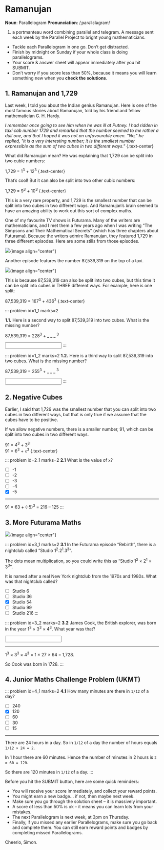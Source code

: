 # Ramanujan

<div class="dictionary">

__Noun__: Parallelogram
__Pronunciation__: /ˌparəˈlɛləɡram/

1. a portmanteau word combining parallel and telegram. A message sent each
week by the Parallel Project to bright young mathematicians.

</div>

*	Tackle each Parallelogram in one go. Don’t get distracted.
*	Finish by midnight on Sunday if your whole class is doing parallelograms.
*	Your score & answer sheet will appear immediately after you hit SUBMIT.
*	Don’t worry if you score less than 50%, because it means you will learn something new when you __check the solutions__.


## 1. Ramanujan and 1,729

Last week, I told you about the Indian genius Ramanujan. Here is one of the most famous stories about Ramanujan, told by his friend and fellow mathematician G. H. Hardy.

_I remember once going to see him when he was ill at Putney. I had ridden in taxi cab number 1729 and remarked that the number seemed to me rather a dull one, and that I hoped it was not an unfavourable omen. "No," he replied, "it is a very interesting number; it is the smallest number expressible as the sum of two cubes in two different ways."_
{.text-center}

What did Ramanujan mean? He was explaining that 1,729 can be split into two cubic numbers:

1,729 = 1<sup>3</sup> + 12<sup>3</sup>
{.text-center}

That’s cool! But it can also be split into two other cubic numbers:

1,729 = 9<sup>3</sup> + 10<sup>3</sup>
{.text-center}

This is a very rare property, and 1,729 is the smallest number that can be split into two cubes in two different ways. And Ramanujan’s brain seemed to have an amazing ability to work out this sort of complex maths.

One of my favourite TV shows is Futurama. Many of the writers are mathematicians, and I met them a few years ago when I was writing “The Simpsons and Their Mathematical Secrets” (which has three chapters about Futurama). Because the writers admire Ramanujan, they featured 1,729 in three different episodes. Here are some stills from those episodes.

![](/resources/7-10-futurama-maths/1-futurama-1.jpg){image align="center"}

Another episode features the number 87,539,319 on the top of a taxi.

![](/resources/7-10-futurama-maths/1-futurama-taxi.jpg){image align="center"}

This is because 87,539,319 can also be split into two cubes, but this time it can be split into cubes in THREE different ways. For example, here is one split:  

87,539,319 = 167<sup>3</sup> + 436<sup>3</sup>
{.text-center}

::: problem id=1_1 marks=2

__1.1.__ Here is a second way to split 87,539,319 into two cubes. What is the missing number?  

87,539,319 = 228<sup>3</sup> + _ _ _ <sup>3</sup>

<input type="number" solution="423"/>
:::

::: problem id=1_2 marks=2
__1.2.__ Here is a third way to split 87,539,319 into two cubes. What is the missing number?  

87,539,319 = 255<sup>3</sup> + _ _ _ <sup>3</sup>

<input type="number" solution="414"/>
:::


## 2.	Negative Cubes

Earlier, I said that 1,729 was the smallest number that you can split into two cubes in two different ways, but that is only true if we assume that the cubes have to be positive.  

If we allow negative numbers, there is a smaller number, 91, which can be split into two cubes in two different ways.  

91 = 4<sup>3</sup> + 3<sup>3</sup>  
91 = 6<sup>3</sup> + `x`<sup>3</sup>
{.text-center}

::: problem id=2_1 marks=2
__2.1__ What is the value of `x`?

* [ ] -1
* [ ] -2
* [ ] -3
* [ ] -4
* [x] -5

---

91 = 63 + (-5)<sup>3</sup> = 216 – 125
:::


## 3.	More Futurama Maths

![](/resources/7-10-futurama-maths/3-futurama-rebirth.png){image align="center"}

::: problem id=3_1 marks=2
__3.1__ In the Futurama episode “Rebirth”, there is a nightclub called “Studio 1<sup>2</sup>.2<sup>1</sup>.3<sup>3</sup>”.

The dots mean multiplication, so you could write this as “Studio 1<sup>2</sup> × 2<sup>1</sup> × 3<sup>3</sup>”.

It is named after a real New York nightclub from the 1970s and 1980s. What was that nightclub called?


* [ ] Studio 6
* [ ] Studio 36
* [x] Studio 54
* [ ] Studio 99
* [ ] Studio 216
:::

::: problem id=3_2 marks=2
__3.2__ James Cook, the British explorer, was born in the year 1<sup>3</sup> × 3<sup>3</sup> × 4<sup>3</sup>. What year was that?

<input type="number" solution="1728"/>

---

1<sup>3</sup> × 3<sup>3</sup> × 4<sup>3</sup> = 1 × 27 × 64 = 1,728.  

So Cook was born in 1728.
:::


## 4.	Junior Maths Challenge Problem (UKMT)
<!--- (2014) Q2 --->

::: problem id=4_1 marks=2
__4.1__ How many minutes are there in `1/12` of a day?

* [ ] 240
* [x] 120
* [ ] 60
* [ ] 30
* [ ] 15

---

There are 24 hours in a day. So in `1/12` of a day the number of hours equals `1/12 × 24 = 2`.  

In 1 hour there are 60 minutes. Hence the number of minutes in 2 hours is `2 × 60 = 120`.  

So there are 120 minutes in `1/12` of a day.
:::


Before you hit the SUBMIT button, here are some quick reminders:

*	You will receive your score immediately, and collect your reward points.
*	You might earn a new badge... if not, then maybe next week.
*	Make sure you go through the solution sheet – it is massively important.
*	A score of less than 50% is ok – it means you can learn lots from your mistakes.
*	The next Parallelogram is next week, at 3pm on Thursday.
*	Finally, if you missed any earlier Parallelograms, make sure you go back and complete them. You can still earn reward points and badges by completing missed Parallelograms.

Cheerio,
Simon.
